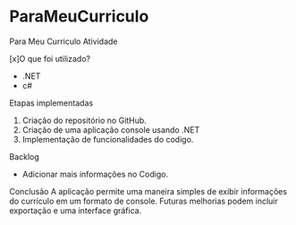 # ParaMeuCurriculo
﻿Para Meu Curriculo Atividade

[x]O que foi utilizado?
- .NET 
- c#

Etapas implementadas
1. Criação do repositório no GitHub.
2. Criação de uma aplicação console usando .NET 
3. Implementação de funcionalidades do codigo.
   

Backlog
- Adicionar mais informações no Codigo.

Conclusão
A aplicação permite uma maneira simples de exibir informações do currículo em um formato de console. Futuras melhorias podem incluir exportação e uma interface gráfica.
